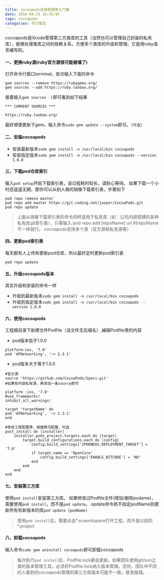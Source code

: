 ```yaml
---
title: cocoapods安装和使用入门篇
date: 2016-04-25 16:35:07
tags: cocoapods
categories: 学习笔记
---
```


cocoapods是Xcode管理第三方类库的工具（当然也可以管理自己封装的私有库），能够处理类库之间的依赖关系，方便多个类库的升级和管理。它是用ruby语言编写的。
<!-- more -->

#### 一、更换ruby源(ruby官方源很可能被墙了)
打开命令行窗口terminal，依次输入下面的命令
```
gem sources --remove https://rubygems.org/
gem sources --add https://ruby.taobao.org/
```
接着输入`gem sources -l`即可看到如下结果
```
*** CURRENT SOURCES ***

https://ruby.taobao.org/
```
最好顺便更新下gem，输入命令`sudo gem update --system`即可。（`可选`）

#### 二、安装cocoapods
* 安装最新版本`sudo gem install -n /usr/local/bin cocoapods`
* 安装指定版本`sudo gem install -n /usr/local/bin cocoapods --version 1.0.0`

#### 三、下载pod仓库索引
输入`pod setup`开始下载索引表，该过程耗时较长，请耐心等待。
如果下载一个小时还遥遥无期，那你可以从别人做的镜像下载索引表，步骤如下
```
pod repo remove master
pod repo add master https://git.coding.net/jasper/CocoaPods.git
pod repo update
```
>上面从镜像下载索引表的命令同样适用于私有库（如：公司内部搭建的各种私有库git索引表），只需输入
>pod repo add [repoName] url 时repoName不一样就行。
>cocoapods支持多个源（官方源和私有源等）

#### 四、更新pod索引表
每天都有人上传和更新pod仓库，所以最好定时更新pod索引表
```
pod repo update
```

#### 五、升级cocoapods版本
其实升级和安装的命令一样
* 升级到最新版本`sudo gem install -n /usr/local/bin cocoapods`
* 升级到指定版本`sudo gem install -n /usr/local/bin cocoapods --version 1.0.0`

#### 六、使用cocoapods
工程根目录下新建文件Podfile（该文件无后缀名）,编辑Podfile里的内容
* pod版本低于1.0.0

```
platform:ios, '7.0'
pod 'AFNetworking', '~> 2.3.1'
```

* pod版本大于等于1.0.0

```
#官方源
source 'https://github.com/CocoaPods/Specs.git'
#如果有内部私有源，再添加一条source即可

platform :ios, '7.0'
#use_frameworks!
inhibit_all_warnings!

target 'targetName' do
pod 'AFNetworking', '~> 2.3.1'
end

#修改工程配置等，根据情况配置，可选
post_install do |installer|
    installer.pods_project.targets.each do |target|
        target.build_configurations.each do |config|
            config.build_settings['IPHONEOS_DEPLOYMENT_TARGET'] = '7.0'
            if target.name == 'OpenCore'
                config.build_settings['ENABLE_BITCODE'] = 'NO'
            end
        end
    end
end

```

#### 七、安装第三方库
使用`pod install`安装第三方库。
如果修改过Podfile文件(增加/删除podame)，需要使用`pod install`，而不是`pod update`。
update命令若不指定podName则更新所有有新版本的库`pod update [podName]`
>使用`pod install`后，需要点击\*.xcworkspace打开工程，而不是以前的\*.project

#### 八、卸载cocoapods
输入命令`sudo gem uninstall cocoapods`即可卸载cocoapods    

>每次执行`pod install`后，Podfile.lock都会更新。如果团队使用git/svn之类的版本管理工具，必须将Podfile.lock纳入版本管理。否则，团队中不同的人看到的cocoapods管理的第三方库版本可能不一致，甚至报错。
